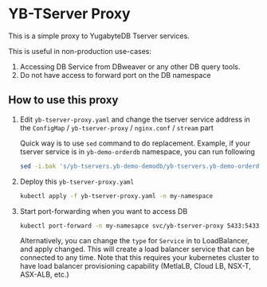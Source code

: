 # YB-TServer Proxy

This is a simple proxy to YugabyteDB Tserver services.

This is useful in non-production use-cases:

1. Accessing DB Service from DBweaver or any other DB query tools.
2. Do not have access to forward port on the DB namespace

## How to use this proxy

1. Edit `yb-tserver-proxy.yaml` and change the tserver service address in the `ConfigMap` / `yb-tserver-proxy` / `nginx.conf` / `stream` part

    Quick way is to use `sed` command to do replacement. Example, if your tserver service is in `yb-demo-orderdb` namespace, you can run following

    ```bash
    sed -i.bak 's/yb-tservers.yb-demo-demodb/yb-tservers.yb-demo-orderdb/' yb-tserver-proxy.yaml
    ```

2. Deploy this `yb-tserver-proxy.yaml`

    ```bash
    kubectl apply -f yb-tserver-proxy.yaml -n my-namespace
    ```

3. Start port-forwarding when you want to access DB

    ```bash
    kubectl port-forward -n my-namesapce svc/yb-tserver-proxy 5433:5433
    ```

    Alternatively, you can change the `type` for `Service` in to LoadBalancer,
    and apply changed. This will create a load balancer service that can be
    connected to any time. Note that this requires your kubernetes cluster to
    have load balancer provisioning capability (MetlaLB, Cloud LB, NSX-T, ASX-ALB, etc.)
